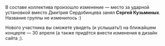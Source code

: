 ---
---
В составе коллектива произошло изменение — место за ударной установкой вместо Дмитрия Сердобинцева занял **Сергей Кузьминых**. Название группы не изменилось :)

Нового участника вы сможете увидеть (и услышать!) на ближайшем концерте — 30 апреля (а также придётся внести изменения в дизайн сайта ;).
